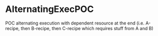 AlternatingExecPOC
==================

POC alternating execution with dependent resource at the end (i.e. A-recipe, then B-recipe, then C-recipe which requires stuff from A and B)

